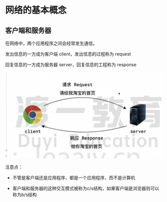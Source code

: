 # 网络的基本概念

## 客户端和服务器

在网络中，两个应用程序之间会经常发生通信。

发出信息的一方成为客户端 client，发出信息的过程称为 request

回复信息的一方成为服务器 server，回复信息的工程称为 response

![alt text](image.png)

注意点：

- 不管是客户端还是应用程序，都是一个应用程序，而不是计算机

- 客户端和服务器的这种交互模式被称为c/s结构，如果客户端是浏览器则可以称为b/s结构